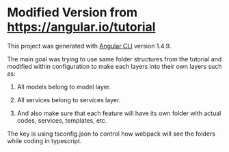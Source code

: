 # Modified Version from https://angular.io/tutorial

This project was generated with [Angular CLI](https://github.com/angular/angular-cli) version 1.4.9.

The main goal was trying to use same folder structures from the tutorial and modified within configuration to make each layers into their own layers such as:
   1. All models belong to model layer.
   
   2. All services belong to services layer.
   
   3. And also make sure that each feature will have its own folder with actual codes, services, templates, etc.

The key is using tsconfig.json to control how webpack will see the folders while coding in typescript.
